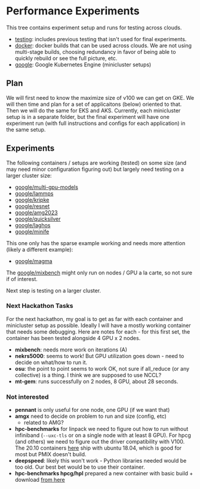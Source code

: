 # Performance Experiments

This tree contains experiment setup and runs for testing across clouds.

 - [testing](testing): includes previous testing that isn't used for final experiments.
 - [docker](docker): docker builds that can be used across clouds. We are not using multi-stage builds, choosing redundancy in favor of being able to quickly rebuild or see the full picture, etc.
 - [google](google): Google Kubernetes Engine (minicluster setups)
 
## Plan

We will first need to know the maximize size of v100 we can get on GKE. We will then time and plan for a set of applicaitons (below) oriented to that. Then we will do the same for EKS and AKS. Currently, each minicluster setup is in a separate folder, but the final experiment will have one experiment run (with full instructions and configs for each application) in the same setup.
 
## Experiments

The following containers / setups are working (tested) on some size (and may need minor configuration figuring out) but largely need testing on a larger cluster size:

 - [google/multi-gpu-models](google/multi-gpu-models)
 - [google/lammps](google/lammps)
 - [google/kripke](google/kripke)
 - [google/resnet](google/resnet)
 - [google/amg2023](google/amg2023)
 - [google/quicksilver](google/quicksilver)
 - [google/laghos](google/laghos)
 - [google/minife](google/minife)

This one only has the sparse example working and needs more attention (likely a different example):

 - [google/magma](google/magma)

The [google/mixbench](google/mixbench) might only run on nodes / GPU a la carte, so not sure if of interest.

Next step is testing on a larger cluster.

### Next Hackathon Tasks

For the next hackathon, my goal is to get as far with each container and minicluster setup as possible. Ideally I will have a mostly working container that needs some debugging. Here are notes for each - for this first set, the container has been tested alongside 4 GPU x 2 nodes.

- **mixbench**: needs more work on iterations (A)
- **nekrs5000**: seems to work! But GPU utilization goes down - need to decide on what/how to run it.
- **osu**: the point to point seems to work OK, not sure if all_reduce (or any collective) is a thing. I think we are supposed to use NCCL?
- **mt-gem**: runs successfully on 2 nodes, 8 GPU, about 28 seconds.

### Not interested

- **pennant** is only useful for one node, one GPU (if we want that)
- **amgx** need to decide on problem to run and size (config, etc)
  - related to AMG?
- **hpc-benchmarks** for linpack we need to figure out how to run without infiniband (`--uxc-tls` or on a single node with at least 8 GPU). For hpcg (and others) we need to figure out the driver compatibility with V100. The 20.10 containers [here](https://catalog.ngc.nvidia.com/orgs/nvidia/containers/hpc-benchmarks/tags) ship with ubuntu 18.04, which is good for most but PMIX doesn't build.
- **deepspeed**: likely this won't work - Python libraries needed would be too old. Our best bet would be to use their container.
- **hpc-benchmarks hpcg/hpl** prepared a new container with basic build + download [from here](https://icl.utk.edu/hpcg/software/view.html?id=280)
